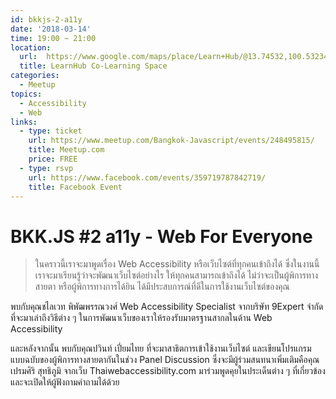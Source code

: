 ```yaml
---
id: bkkjs-2-a11y
date: '2018-03-14'
time: 19:00 ~ 21:00
location:
  url:  https://www.google.com/maps/place/Learn+Hub/@13.74532,100.5323423,17z/data=!3m1!4b1!4m5!3m4!1s0x30e29ed20f89d211:0x810d7dd9fa79451d!8m2!3d13.74532!4d100.534531
  title: LearnHub Co-Learning Space
categories:
  - Meetup
topics:
  - Accessibility
  - Web
links:
  - type: ticket
    url: https://www.meetup.com/Bangkok-Javascript/events/248495815/
    title: Meetup.com
    price: FREE
  - type: rsvp
    url: https://www.facebook.com/events/359719787842719/
    title: Facebook Event
---
```


# BKK.JS #2 a11y - Web For Everyone

> ในคราวนี้เราจะมาพูดเรื่อง Web Accessibility หรือเว็บไซต์ที่ทุกคนเข้าถึงได้ ซึ่งในงานนี้ เราจะมาเรียนรู้ว่าจะพัฒนาเว็บไซต์อย่างไร ให้ทุกคนสามารถเข้าถึงได้ ไม่ว่าจะเป็นผู้พิการทางสายตา หรือผู้พิการทางการได้ยิน ได้มีประสบการณ์ที่ดีในการใช้งานเว็บไซต์ของคุณ

พบกับคุณชไลเวท พิพัฒพรรณวงศ์ Web Accessibility Specialist จากบริษัท 9Expert จำกัด ที่จะมาเล่าถึงวิธีต่าง ๆ ในการพัฒนาเว็บของเราให้รองรับมาตรฐานสากลในด้าน Web Accessibility

และหลังจากนั้น พบกับคุณปวินท์ เปี่ยมไทย ที่จะมาสาธิตการเข้าใช้งานเว็บไซต์ และเขียนโปรแกรม แบบฉบับของผู้พิการทางสายตากันในช่วง Panel Discussion ซึ่งจะมีผู้ร่วมสนทนาเพิ่มเติมคือคุณเปรมศิริ สุทธิภูมิ จากเว็บ Thaiwebaccessibility.com มาร่วมพูดคุยในประเด็นต่าง ๆ ที่เกี่ยวข้อง และจะเปิดให้ผู้ฟังถามคำถามได้ด้วย
